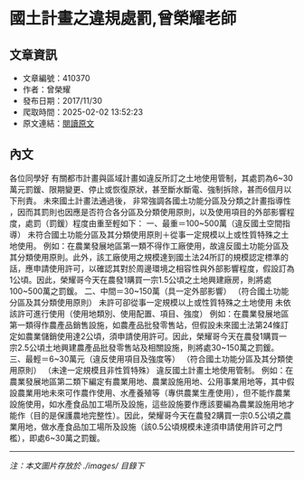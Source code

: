 # 國土計畫之違規處罰,曾榮耀老師

## 文章資訊
- 文章編號：410370
- 作者：曾榮耀
- 發布日期：2017/11/30
- 爬取時間：2025-02-02 13:52:23
- 原文連結：[閱讀原文](https://real-estate.get.com.tw/Columns/detail.aspx?no=410370)

## 內文
各位同學好
有關都市計畫與區域計畫如違反所訂之土地使用管制，其處罰為6~30萬元罰鍰、限期變更、停止或恢復原狀，甚至斷水斷電、強制拆除，甚而6個月以下刑責。
未來國土計畫法通過後，
非常強調各國土功能分區及分類之計畫指導性
，因而其罰則也因應是否符合各分區及分類使用原則，以及使用項目的外部影響程度，處罰（罰鍰）程度由重至輕如下：
一、最重＝100~500萬（違反國土空間指導）
未符合國土功能分區及其分類使用原則＋從事一定規模以上或性質特殊之土地使用。
例如：在農業發展地區第一類不得作工廠使用，故違反國土功能分區及其分類使用原則。此外，該工廠使用之規模達到國土法24所訂的規模認定標準的話，應申請使用許可，以確認其對於周邊環境之相容性與外部影響程度，假設訂為1公頃。因此，榮耀哥今天在農發1購買一宗1.5公頃之土地興建廠房，則將處100~500萬之罰鍰。
二、中間＝30~150萬（具一定外部影響）
（符合國土功能分區及其分類使用原則）
未許可卻從事一定規模以上或性質特殊之土地使用
未依該許可進行使用（使用地類別、使用配置、項目、強度）
例如：在農業發展地區第一類得作農產品銷售設施，如農產品批發零售站，但假設未來國土法第24條訂定如農業儲銷使用達2公頃，須申請使用許可。因此，榮耀哥今天在農發1購買一宗2.5公頃土地興建農產品批發零售站及相關設施，則將處30~150萬之罰鍰。
三、最輕＝6~30萬元（違反使用項目及強度等）
（符合國土功能分區及其分類使用原則）
（未達一定規模且非性質特殊）
違反國土計畫土地使用管制。
例如：在農業發展地區第二類下編定有農業用地、農業設施用地、公用事業用地等，其中假設農業用地未來可作農作使用、水產養殖等（專供農業生產使用），但不能作農業設施使用，如水產食品加工場所及設施，這些設施要作應該要編為農業設施用地才能作（目的是保護農地完整性）。因此，榮耀哥今天在農發2購買一宗0.5公頃之農業用地，做水產食品加工場所及設施（該0.5公頃規模未達須申請使用許可之門檻），即處6~30萬之罰鍰。

---
*注：本文圖片存放於 ./images/ 目錄下*
